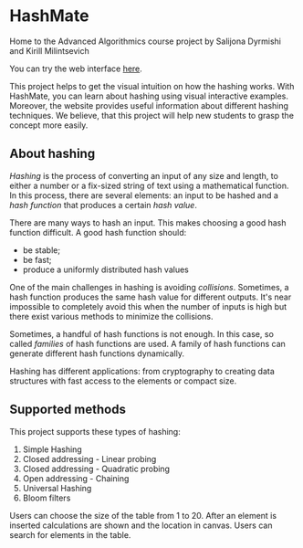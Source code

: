 # HashMate
Home to the Advanced Algorithmics course project by Salijona Dyrmishi and Kirill Milintsevich

You can try the web interface [here](https://501good.github.io/hash/index.html).

This project helps to get the visual intuition on how the hashing works. With HashMate, you can learn about hashing using visual interactive examples. Moreover, the website provides useful information about different hashing techniques. We believe, that this project will help new students to grasp the concept more easily.

## About hashing

_Hashing_ is the process of converting an input of any size and length,  to either a number or a fix-sized string of text using a mathematical function. In this process, there are several elements: an input to be hashed and a _hash function_ that produces a certain _hash value_.

There are many ways to hash an input. This makes choosing a good hash function difficult. A good hash function should:
- be stable;
- be fast;
- produce a uniformly distributed hash values

One of the main challenges in hashing is avoiding _collisions_. Sometimes, a hash function produces the same hash value for different outputs. It's near impossible to completely avoid this when the number of inputs is high but there exist various methods to minimize the collisions.

Sometimes, a handful of hash functions is not enough. In this case, so called _families_ of hash functions are used. A family of hash functions can generate different hash functions dynamically.

Hashing has different applications: from cryptography to creating data structures with fast access to the elements or compact size. 

## Supported methods

This project supports these types of hashing:
1. Simple Hashing
2. Closed addressing - Linear probing
3. Closed addressing - Quadratic probing
4. Open addressing - Chaining
5. Universal Hashing
6. Bloom filters

Users can choose the size of the table from 1 to 20. After an element is inserted calculations are shown and the location in canvas. Users can search for elements in the table. 
